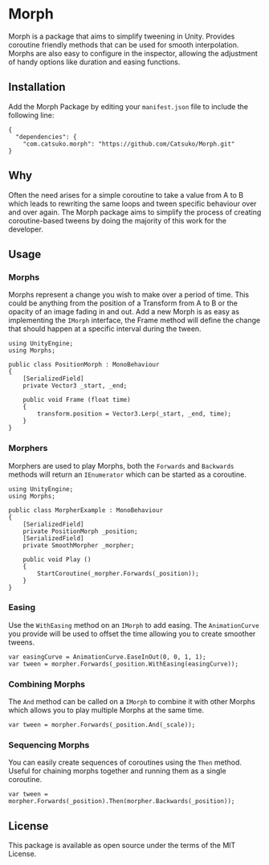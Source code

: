 # Morph

Morph is a package that aims to simplify tweening in Unity. Provides coroutine friendly methods that can be used for smooth interpolation. Morphs are also easy to configure in the inspector, allowing the adjustment of handy options like duration and easing functions.

## Installation

Add the Morph Package by editing your `manifest.json` file to include the following line:

```
{
  "dependencies": {
    "com.catsuko.morph": "https://github.com/Catsuko/Morph.git"
}
```

## Why

Often the need arises for a simple coroutine to take a value from A to B which leads to rewriting the same loops and tween specific behaviour over and over again.
The Morph package aims to simplify the process of creating coroutine-based tweens by doing the majority of this work for the developer.

## Usage

### Morphs

Morphs represent a change you wish to make over a period of time. This could be anything from the position of a Transform from A to B or the opacity of an image
fading in and out. Add a new Morph is as easy as implementing the `IMorph` interface, the Frame method will define the change that should happen at a specific
interval during the tween.

```
using UnityEngine;
using Morphs;

public class PositionMorph : MonoBehaviour 
{
	[SerializedField]
	private Vector3 _start, _end;

	public void Frame (float time) 
	{
		transform.position = Vector3.Lerp(_start, _end, time);
	}
}

```

### Morphers

Morphers are used to play Morphs, both the `Forwards` and `Backwards` methods will return an `IEnumerator` which can be started as a coroutine.

```
using UnityEngine;
using Morphs;

public class MorpherExample : MonoBehaviour
{
	[SerializedField]
	private PositionMorph _position;
	[SerializedField]
	private SmoothMorpher _morpher;

	public void Play () 
	{
		StartCoroutine(_morpher.Forwards(_position));
	}
}
```

### Easing

Use the `WithEasing` method on an `IMorph` to add easing. The `AnimationCurve` you provide will be used to offset the time allowing you to create
smoother tweens.

```
var easingCurve = AnimationCurve.EaseInOut(0, 0, 1, 1);
var tween = morpher.Forwards(_position.WithEasing(easingCurve));
```

### Combining Morphs

The `And` method can be called on a `IMorph` to combine it with other Morphs which allows you to play multiple Morphs at the same time.

```
var tween = morpher.Forwards(_position.And(_scale));
```

### Sequencing Morphs

You can easily create sequences of coroutines using the `Then` method. Useful for chaining morphs together and running them as a single coroutine.

```
var tween = morpher.Forwards(_position).Then(morpher.Backwards(_position));
```

## License

This package is available as open source under the terms of the MIT License.